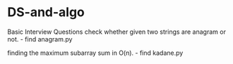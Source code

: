 # DS-and-algo
Basic Interview Questions
check whether given two strings are anagram or not. - find anagram.py

finding the maximum subarray sum in O(n). - find kadane.py
